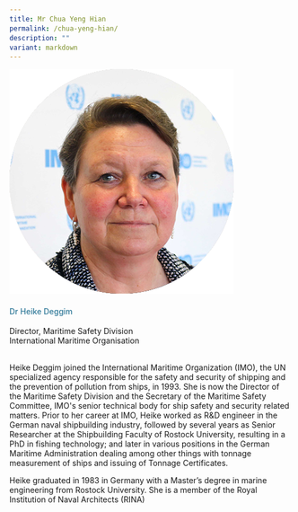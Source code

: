 ```yaml
---
title: Mr Chua Yeng Hian
permalink: /chua-yeng-hian/
description: ""
variant: markdown
---
```

<div class="row">
<div class="col is-3"><img src="/images/Speakers/heikedeggim.png"></div>
<div class="col is-9 speaker-details">
<h4>Dr Heike Deggim</h4>
<p>Director, Maritime Safety Division<br>International Maritime Organisation<br><br></p>
<p>Heike Deggim joined the International Maritime Organization (IMO), the UN specialized agency responsible for the safety and security of shipping and the prevention of pollution from ships, in 1993. She is now the Director of the Maritime Safety Division and the Secretary of the Maritime Safety Committee, IMO's senior technical body for ship safety and security related matters.
Prior to her career at IMO, Heike worked as R&amp;D engineer in the German naval shipbuilding industry, followed by several years as Senior Researcher at the Shipbuilding Faculty of Rostock University, resulting in a PhD in fishing technology; and later in various positions in the German Maritime Administration dealing among other things with tonnage measurement of ships and issuing of Tonnage Certificates.</p>
<p>Heike graduated in 1983 in Germany with a Master’s degree in marine engineering from Rostock University. She is a member of the Royal Institution of Naval Architects (RINA)</p>
</div>
</div>

<style type="text/css"> 
.is-left{
text-align: left;
}
h4{
font-weight: 500; 
color: #337B9A !important;
}
.speaker-details p { text-align: justified; }
</style>